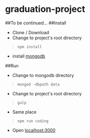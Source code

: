 graduation-project
==================
##To be continued...
##Install
 - Clone / Download
 - Change to project's root directory
 

> `npm install`

  - install [mongodb](http://www.mongodb.org/downloads)
  
##Run
- Change to mongodb directory

> `mongod -dbpath data`

 - Change to project's root directory
 
> `gulp`

 - Same place
 
> `npm run coding`

 

- Open [localhost:3000](localhost:3000)


